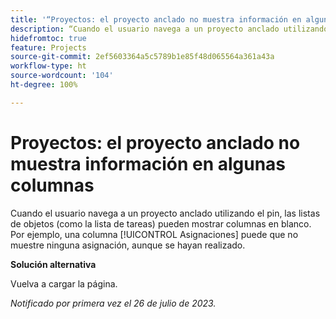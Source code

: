 ```yaml
---
title: '“Proyectos: el proyecto anclado no muestra información en algunas columnas”'
description: “Cuando el usuario navega a un proyecto anclado utilizando el pin, las listas de objetos (como la lista de tareas) pueden mostrar columnas en blanco. Por ejemplo, una columna [!UICONTROL Asignaciones] puede que no muestre ninguna asignación, aunque se hayan realizado”.
hidefromtoc: true
feature: Projects
source-git-commit: 2ef5603364a5c5789b1e85f48d065564a361a43a
workflow-type: ht
source-wordcount: '104'
ht-degree: 100%

---
```



# Proyectos: el proyecto anclado no muestra información en algunas columnas

Cuando el usuario navega a un proyecto anclado utilizando el pin, las listas de objetos (como la lista de tareas) pueden mostrar columnas en blanco. Por ejemplo, una columna [!UICONTROL Asignaciones] puede que no muestre ninguna asignación, aunque se hayan realizado.

**Solución alternativa**

Vuelva a cargar la página.

_Notificado por primera vez el 26 de julio de 2023._


